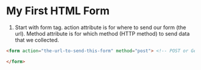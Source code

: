# My First HTML Form

1. Start with form tag. action attribute is for where to send our form (the url). Method attribute is for which method (HTTP method) to send data that we collected.

```html
<form action="the-url-to-send-this-form" method="post"> <!-- POST or Get -->

</form>
```